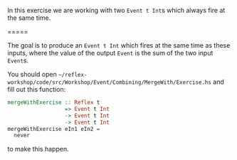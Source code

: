 
In this exercise we are working with two `Event t Int`s which always fire at the same time.

=====

The goal is to produce an `Event t Int` which fires at the same time as these inputs, where the value of the output `Event` is the sum of the two input `Event`s.


You should open `~/reflex-workshop/code/src/Workshop/Event/Combining/MergeWith/Exercise.hs` and fill out this function:

```haskell
mergeWithExercise :: Reflex t
                  => Event t Int
                  -> Event t Int
                  -> Event t Int
mergeWithExercise eIn1 eIn2 =
  never
```

to make this happen.
